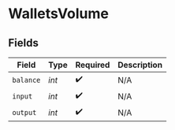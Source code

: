 # WalletsVolume


## Fields

| Field              | Type               | Required           | Description        |
| ------------------ | ------------------ | ------------------ | ------------------ |
| `balance`          | *int*              | :heavy_check_mark: | N/A                |
| `input`            | *int*              | :heavy_check_mark: | N/A                |
| `output`           | *int*              | :heavy_check_mark: | N/A                |